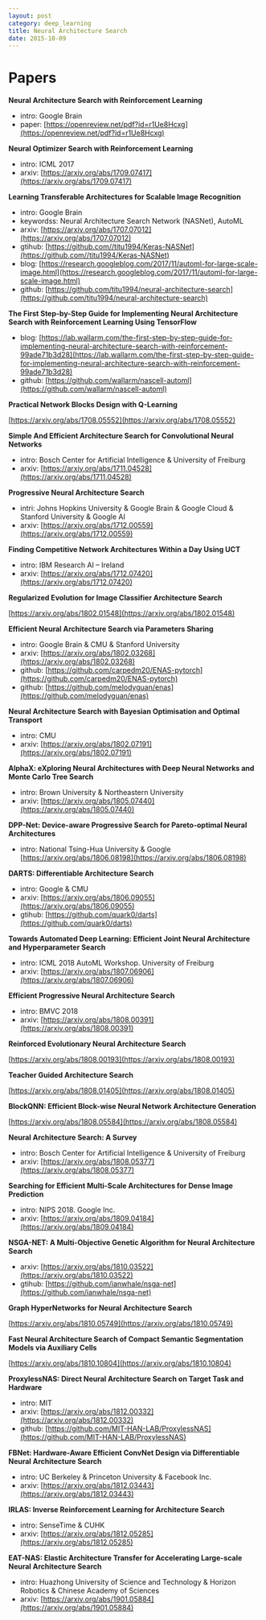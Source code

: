 ```yaml
---
layout: post
category: deep_learning
title: Neural Architecture Search
date: 2015-10-09
---
```


# Papers

**Neural Architecture Search with Reinforcement Learning**

- intro: Google Brain
- paper: [https://openreview.net/pdf?id=r1Ue8Hcxg](https://openreview.net/pdf?id=r1Ue8Hcxg)

**Neural Optimizer Search with Reinforcement Learning**

- intro: ICML 2017
- arxiv: [https://arxiv.org/abs/1709.07417](https://arxiv.org/abs/1709.07417)

**Learning Transferable Architectures for Scalable Image Recognition**

- intro: Google Brain
- keywordss: Neural Architecture Search Network (NASNet), AutoML
- arxiv: [https://arxiv.org/abs/1707.07012](https://arxiv.org/abs/1707.07012)
- gtihub: [https://github.com//titu1994/Keras-NASNet](https://github.com//titu1994/Keras-NASNet)
- blog: [https://research.googleblog.com/2017/11/automl-for-large-scale-image.html](https://research.googleblog.com/2017/11/automl-for-large-scale-image.html)
- github: [https://github.com/titu1994/neural-architecture-search](https://github.com/titu1994/neural-architecture-search)

**The First Step-by-Step Guide for Implementing Neural Architecture Search with Reinforcement Learning Using TensorFlow**

- blog: [https://lab.wallarm.com/the-first-step-by-step-guide-for-implementing-neural-architecture-search-with-reinforcement-99ade71b3d28](https://lab.wallarm.com/the-first-step-by-step-guide-for-implementing-neural-architecture-search-with-reinforcement-99ade71b3d28)
- github: [https://github.com/wallarm/nascell-automl](https://github.com/wallarm/nascell-automl)

**Practical Network Blocks Design with Q-Learning**

[https://arxiv.org/abs/1708.05552](https://arxiv.org/abs/1708.05552)

**Simple And Efficient Architecture Search for Convolutional Neural Networks**

- intro: Bosch Center for Artificial Intelligence & University of Freiburg
- arxiv: [https://arxiv.org/abs/1711.04528](https://arxiv.org/abs/1711.04528)

**Progressive Neural Architecture Search**

- intri: Johns Hopkins University & Google Brain & Google Cloud & Stanford University & Google AI
- arxiv: [https://arxiv.org/abs/1712.00559](https://arxiv.org/abs/1712.00559)

**Finding Competitive Network Architectures Within a Day Using UCT**

- intro: IBM Research AI – Ireland
- arxiv: [https://arxiv.org/abs/1712.07420](https://arxiv.org/abs/1712.07420)

**Regularized Evolution for Image Classifier Architecture Search**

[https://arxiv.org/abs/1802.01548](https://arxiv.org/abs/1802.01548)

**Efficient Neural Architecture Search via Parameters Sharing**

- intro: Google Brain & CMU & Stanford University
- arxiv: [https://arxiv.org/abs/1802.03268](https://arxiv.org/abs/1802.03268)
- github: [https://github.com/carpedm20/ENAS-pytorch](https://github.com/carpedm20/ENAS-pytorch)
- github: [https://github.com/melodyguan/enas](https://github.com/melodyguan/enas)

**Neural Architecture Search with Bayesian Optimisation and Optimal Transport**

- intro: CMU
- arxiv: [https://arxiv.org/abs/1802.07191](https://arxiv.org/abs/1802.07191)

**AlphaX: eXploring Neural Architectures with Deep Neural Networks and Monte Carlo Tree Search**

- intro: Brown University & Northeastern University
- arxiv: [https://arxiv.org/abs/1805.07440](https://arxiv.org/abs/1805.07440)

**DPP-Net: Device-aware Progressive Search for Pareto-optimal Neural Architectures**

- intro: National Tsing-Hua University & Google
[https://arxiv.org/abs/1806.08198](https://arxiv.org/abs/1806.08198)

**DARTS: Differentiable Architecture Search**

- intro: Google & CMU
- arxiv: [https://arxiv.org/abs/1806.09055](https://arxiv.org/abs/1806.09055)
- gtihub: [https://github.com/quark0/darts](https://github.com/quark0/darts)

**Towards Automated Deep Learning: Efficient Joint Neural Architecture and Hyperparameter Search**

- intro: ICML 2018 AutoML Workshop. University of Freiburg
- arxiv: [https://arxiv.org/abs/1807.06906](https://arxiv.org/abs/1807.06906)

**Efficient Progressive Neural Architecture Search**

- intro: BMVC 2018
- arxiv: [https://arxiv.org/abs/1808.00391](https://arxiv.org/abs/1808.00391)

**Reinforced Evolutionary Neural Architecture Search**

[https://arxiv.org/abs/1808.00193](https://arxiv.org/abs/1808.00193)

**Teacher Guided Architecture Search**

[https://arxiv.org/abs/1808.01405](https://arxiv.org/abs/1808.01405)

**BlockQNN: Efficient Block-wise Neural Network Architecture Generation**

[https://arxiv.org/abs/1808.05584](https://arxiv.org/abs/1808.05584)

**Neural Architecture Search: A Survey**

- intro: Bosch Center for Artificial Intelligence & University of Freiburg
- arxiv: [https://arxiv.org/abs/1808.05377](https://arxiv.org/abs/1808.05377)

**Searching for Efficient Multi-Scale Architectures for Dense Image Prediction**

- intro: NIPS 2018. Google Inc.
- arxiv: [https://arxiv.org/abs/1809.04184](https://arxiv.org/abs/1809.04184)

**NSGA-NET: A Multi-Objective Genetic Algorithm for Neural Architecture Search**

- arxiv: [https://arxiv.org/abs/1810.03522](https://arxiv.org/abs/1810.03522)
- gtihub: [https://github.com/ianwhale/nsga-net](https://github.com/ianwhale/nsga-net)

**Graph HyperNetworks for Neural Architecture Search**

[https://arxiv.org/abs/1810.05749](https://arxiv.org/abs/1810.05749)

**Fast Neural Architecture Search of Compact Semantic Segmentation Models via Auxiliary Cells**

[https://arxiv.org/abs/1810.10804](https://arxiv.org/abs/1810.10804)

**ProxylessNAS: Direct Neural Architecture Search on Target Task and Hardware**

- intro: MIT
- arxiv: [https://arxiv.org/abs/1812.00332](https://arxiv.org/abs/1812.00332)
- github: [https://github.com/MIT-HAN-LAB/ProxylessNAS](https://github.com/MIT-HAN-LAB/ProxylessNAS)

**FBNet: Hardware-Aware Efficient ConvNet Design via Differentiable Neural Architecture Search**

- intro: UC Berkeley & Princeton University & Facebook Inc.
- arxiv: [https://arxiv.org/abs/1812.03443](https://arxiv.org/abs/1812.03443)

**IRLAS: Inverse Reinforcement Learning for Architecture Search**

- intro: SenseTime & CUHK
- arxiv: [https://arxiv.org/abs/1812.05285](https://arxiv.org/abs/1812.05285)

**EAT-NAS: Elastic Architecture Transfer for Accelerating Large-scale Neural Architecture Search**

- intro: Huazhong University of Science and Technology & Horizon Robotics & Chinese Academy of Sciences
- arxiv: [https://arxiv.org/abs/1901.05884](https://arxiv.org/abs/1901.05884)
